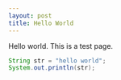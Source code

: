```yaml
---
layout: post
title: Hello World
---
```


Hello world.
This is a test page.

```java
String str = "hello world";
System.out.println(str);
```
